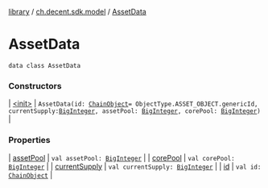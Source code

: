 [library](../../index.md) / [ch.decent.sdk.model](../index.md) / [AssetData](./index.md)

# AssetData

`data class AssetData`

### Constructors

| [&lt;init&gt;](-init-.md) | `AssetData(id: `[`ChainObject`](../-chain-object/index.md)` = ObjectType.ASSET_OBJECT.genericId, currentSupply: `[`BigInteger`](http://docs.oracle.com/javase/6/docs/api/java/math/BigInteger.html)`, assetPool: `[`BigInteger`](http://docs.oracle.com/javase/6/docs/api/java/math/BigInteger.html)`, corePool: `[`BigInteger`](http://docs.oracle.com/javase/6/docs/api/java/math/BigInteger.html)`)` |

### Properties

| [assetPool](asset-pool.md) | `val assetPool: `[`BigInteger`](http://docs.oracle.com/javase/6/docs/api/java/math/BigInteger.html) |
| [corePool](core-pool.md) | `val corePool: `[`BigInteger`](http://docs.oracle.com/javase/6/docs/api/java/math/BigInteger.html) |
| [currentSupply](current-supply.md) | `val currentSupply: `[`BigInteger`](http://docs.oracle.com/javase/6/docs/api/java/math/BigInteger.html) |
| [id](id.md) | `val id: `[`ChainObject`](../-chain-object/index.md) |

